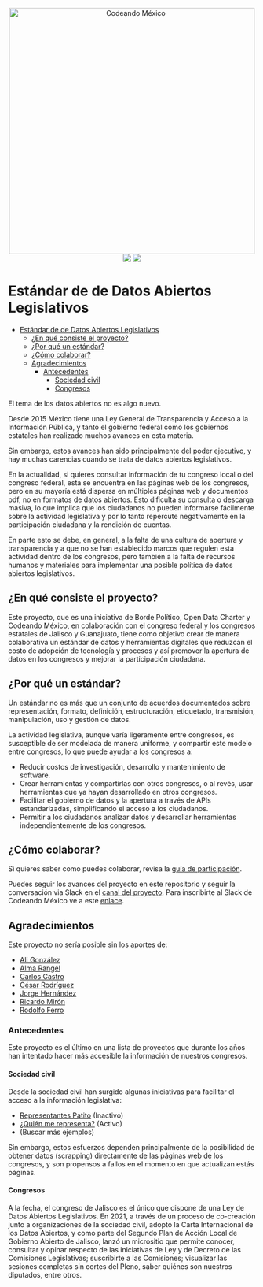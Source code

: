 <p align="center">
<img src="http://codeandomexico.org/resources/img/codeandomexico.png" width="500" alt="Codeando México"><br>
<a href="http://www.codeandomexico.org/" target="_blank"><img src="https://img.shields.io/badge/website-CodeandoMexico-00D88E.svg"></a>
<a href="http://slack.codeandomexico.org/" target="_blank"><img src="https://img.shields.io/badge/slack-CodeandoMexico-EC0E4F.svg"></a>
</p>
<!-- __ -->

# Estándar de de Datos Abiertos Legislativos

- [Estándar de de Datos Abiertos Legislativos](#estándar-de-de-datos-abiertos-legislativos)
  - [¿En qué consiste el proyecto?](#en-qué-consiste-el-proyecto)
  - [¿Por qué un estándar?](#por-qué-un-estándar)
  - [¿Cómo colaborar?](#cómo-colaborar)
  - [Agradecimientos](#agradecimientos)
    - [Antecedentes](#antecedentes)
      - [Sociedad civil](#sociedad-civil)
      - [Congresos](#congresos)

El tema de los datos abiertos no es algo nuevo.

Desde 2015 México tiene una Ley General de Transparencia y Acceso a la
Información Pública, y tanto el gobierno federal como los gobiernos estatales
han realizado muchos avances en esta materia.

Sin embargo, estos avances han sido principalmente del poder ejecutivo, y hay
muchas carencias cuando se trata de datos abiertos legislativos.

En la actualidad, si quieres consultar información de tu congreso local o del
congreso federal, esta se encuentra en las páginas web de los congresos, pero en
su mayoría está dispersa en múltiples páginas web y documentos pdf, no en
formatos de datos abiertos. Esto dificulta su consulta o descarga masiva, lo que
implica que los ciudadanos no pueden informarse fácilmente sobre la actividad
legislativa y por lo tanto repercute negativamente en la participación ciudadana
y la rendición de cuentas.

En parte esto se debe, en general, a la falta de una cultura de apertura y
transparencia y a que no se han establecido marcos que regulen esta actividad
dentro de los congresos, pero también a la falta de recursos humanos y
materiales para implementar una posible política de datos abiertos legislativos.

## ¿En qué consiste el proyecto?

Este proyecto, que es una iniciativa de Borde Político, Open Data Charter y
Codeando México, en colaboración con el congreso federal y los congresos
estatales de Jalisco y Guanajuato, tiene como objetivo crear de manera
colaborativa un estándar de datos y herramientas digitales que reduzcan el costo
de adopción de tecnología y procesos y así promover la apertura de datos en los
congresos y mejorar la participación ciudadana.

## ¿Por qué un estándar?

Un estándar no es más que un conjunto de acuerdos documentados sobre
representación, formato, definición, estructuración, etiquetado, transmisión,
manipulación, uso y gestión de datos.

La actividad legislativa, aunque varía ligeramente entre congresos, es
susceptible de ser modelada de manera uniforme, y compartir este modelo entre
congresos, lo que puede ayudar a los congresos a:

- Reducir costos de investigación, desarrollo y mantenimiento de software.
- Crear herramientas y compartirlas con otros congresos, o al revés, usar
  herramientas que ya hayan desarrollado en otros congresos.
- Facilitar el gobierno de datos y la apertura a través de APIs estandarizadas,
  simplificando el acceso a los ciudadanos.
- Permitir a los ciudadanos analizar datos y desarrollar herramientas
  independientemente de los congresos.

## ¿Cómo colaborar?

Si quieres saber como puedes colaborar, revisa la [guía de participación](/CONTRIBUTING.md).

Puedes seguir los avances del proyecto en este repositorio y seguir la
conversación via Slack en el
[canal del proyecto](https://codeandomexico.slack.com/app_redirect?channel=CLSRKEBQW).
Para inscribirte al Slack de Codeando México ve a este
[enlace](http://slack.codeandomexico.org/).

## Agradecimientos

Este proyecto no sería posible sin los aportes de:

- [Ali González](https://github.com/basicavisual)
- [Alma Rangel](https://github.com/almarngl)
- [Carlos Castro](https://github.com/carlitos)
- [César Rodríguez](https://github.com/MrCesar107)
- [Jorge Hernández](https://github.com/lesthack)
- [Ricardo Mirón](https://github.com/ricardomiron)
- [Rodolfo Ferro](https://github.com/RodolfoFerro)

### Antecedentes

Este proyecto es el último en una lista de proyectos que durante los años han intentado hacer más accesible la información de nuestros congresos.

#### Sociedad civil

Desde la sociedad civil han surgido algunas iniciativas para facilitar el acceso
a la información legislativa:

- [Representantes Patito](http://representantes.pati.to/) (Inactivo)
- [¿Quién me representa?](http://www.quienmerepresenta.com/) (Activo)
- (Buscar más ejemplos)

Sin embargo, estos esfuerzos dependen principalmente de la posibilidad de
obtener datos (scrapping) directamente de las páginas web de los congresos, y
son propensos a fallos en el momento en que actualizan estás páginas.

#### Congresos

A la fecha, el congreso de Jalisco es el único que dispone de una Ley de Datos
Abiertos Legislativos. En 2021, a través de un proceso de co-creación junto a
organizaciones de la sociedad civil, adoptó la Carta Internacional de los Datos
Abiertos, y como parte del Segundo Plan de Acción Local de Gobierno Abierto de
Jalisco, lanzó un micrositio que permite conocer, consultar y opinar respecto de
las iniciativas de Ley y de Decreto de las Comisiones Legislativas; suscribirte
a las Comisiones; visualizar las sesiones completas sin cortes del Pleno, saber
quiénes son nuestros diputados, entre otros.
